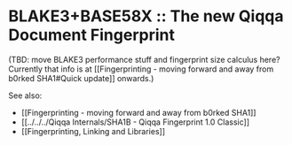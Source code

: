 # BLAKE3+BASE58X :: The new Qiqqa Document Fingerprint

(TBD: move BLAKE3 performance stuff and fingerprint size calculus here? Currently that info is at [[Fingerprinting - moving forward and away from b0rked SHA1#Quick update]] onwards.) 

See also:
- [[Fingerprinting - moving forward and away from b0rked SHA1]]
- [[../../../Qiqqa Internals/SHA1B - Qiqqa Fingerprint 1.0 Classic]]
- [[Fingerprinting, Linking and Libraries]]